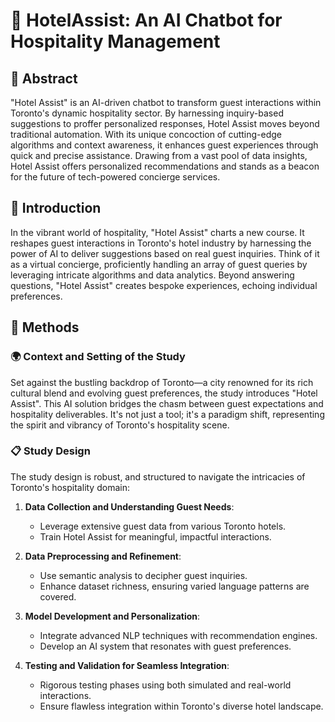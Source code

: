 
# 🏨 HotelAssist: An AI Chatbot for Hospitality Management

## 🌟 Abstract
"Hotel Assist" is an AI-driven chatbot to transform guest interactions within Toronto's dynamic hospitality sector. By harnessing inquiry-based suggestions to proffer personalized responses, Hotel Assist moves beyond traditional automation. With its unique concoction of cutting-edge algorithms and context awareness, it enhances guest experiences through quick and precise assistance. Drawing from a vast pool of data insights, Hotel Assist offers personalized recommendations and stands as a beacon for the future of tech-powered concierge services.

## 📖 Introduction
In the vibrant world of hospitality, "Hotel Assist" charts a new course. It reshapes guest interactions in Toronto's hotel industry by harnessing the power of AI to deliver suggestions based on real guest inquiries. Think of it as a virtual concierge, proficiently handling an array of guest queries by leveraging intricate algorithms and data analytics. Beyond answering questions, "Hotel Assist" creates bespoke experiences, echoing individual preferences.

## 🔬 Methods

### 🌍 Context and Setting of the Study
Set against the bustling backdrop of Toronto—a city renowned for its rich cultural blend and evolving guest preferences, the study introduces "Hotel Assist". This AI solution bridges the chasm between guest expectations and hospitality deliverables. It's not just a tool; it's a paradigm shift, representing the spirit and vibrancy of Toronto's hospitality scene.

### 📋 Study Design
The study design is robust, and structured to navigate the intricacies of Toronto's hospitality domain:

1. **Data Collection and Understanding Guest Needs**: 
   - Leverage extensive guest data from various Toronto hotels.
   - Train Hotel Assist for meaningful, impactful interactions.

2. **Data Preprocessing and Refinement**: 
   - Use semantic analysis to decipher guest inquiries.
   - Enhance dataset richness, ensuring varied language patterns are covered.

3. **Model Development and Personalization**: 
   - Integrate advanced NLP techniques with recommendation engines.
   - Develop an AI system that resonates with guest preferences.

4. **Testing and Validation for Seamless Integration**: 
   - Rigorous testing phases using both simulated and real-world interactions.
   - Ensure flawless integration within Toronto's diverse hotel landscape.


